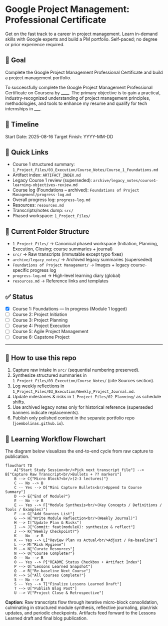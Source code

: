 # Google Project Management: Professional Certificate

Get on the fast track to a career in project management. Learn in-demand skills with Google experts and build a PM portfolio. Self-paced; no degree or prior experience required.

## 🎯 Goal

Complete the Google Project Management Professional Certificate and build a project management portfolio.

To successfully complete the Google Project Management Professional Certificate on Coursera by ____. The primary objective is to gain a practical, industry-recognized understanding of project management principles, methodologies, and tools to enhance my resume and qualify for tech internships in ___.

## 📅 Timeline

Start Date: 2025-08-16
Target Finish: YYYY-MM-DD

## 🔗 Quick Links

- Course 1 structured summary: `1_Project_Files/03_Execution/Course_Notes/Course_1_Foundations.md`
- Artifact index: `ARTIFACT_INDEX.md`
- Legacy Course 1 review (superseded): `archive/legacy_notes/course1-learning-objectives-review.md`
- Course log (Foundations – archived): `Foundations of Project Management/progress-log.md`
- Overall progress log: `progress-log.md`
- Resources: `resources.md`
- Transcripts/notes dump: `src/`
- Phased workspace: `1_Project_Files/`

## 📂 Current Folder Structure

- `1_Project_Files/` → Canonical phased workspace (Initiation, Planning, Execution, Closing; course summaries + journal)
- `src/` → Raw transcripts (immutable except typo fixes)
- `archive/legacy_notes/` → Archived legacy summaries (superseded)
- `Foundations of Project Management/` → Images + legacy course-specific progress log
- `progress-log.md` → High-level learning diary (global)
- `resources.md` → Reference links and templates

## ✅ Status

- [X] Course 1: Foundations — In progress (Module 1 logged)
- [ ] Course 2: Project Initiation
- [ ] Course 3: Project Planning
- [ ] Course 4: Project Execution
- [ ] Course 5: Agile Project Management
- [ ] Course 6: Capstone Project

---

## 🧭 How to use this repo

1. Capture raw intake in `src/` (sequential numbering preserved).
2. Synthesize structured summaries in `1_Project_Files/03_Execution/Course_Notes/` (cite Sources section).
3. Log weekly reflections in `1_Project_Files/03_Execution/Weekly_Project_Journal.md`.
4. Update milestones & risks in `1_Project_Files/02_Planning/` as schedule shifts.
5. Use archived legacy notes only for historical reference (superseded banners indicate replacements).
6. Publish only polished content in the separate portfolio repo (`joembolinas.github.io`).

## 🔄 Learning Workflow Flowchart

The diagram below visualizes the end-to-end cycle from raw capture to publication.

```mermaid
flowchart TD
	A["Start Study Session<br/>Pick next transcript file"] --> B["Capture Raw Transcript<br/>Bullets + ?? markers"]
	B --> C{"Micro Block?<br/>(2-3 lectures)"}
	C -- No --> B
	C -- Yes --> D["Mini Capture Bullets<br/>Append to Course Summary"]
	D --> E{"End of Module?"}
	E -- No --> B
	E -- Yes --> F["Module Synthesis<br/>(Key Concepts / Definitions / Tools / Examples)"]
	F --> G["Add Sources List"]
	G --> H["Write Module Reflection<br/>(Weekly Journal)"]
	H --> I["Update Plan & Risks"]
	I --> J["Commit: feat(moduleX): synthesize & reflect"]
	J --> K{"Weekly Checkpoint?"}
	K -- No --> B
	K -- Yes --> L["Review Plan vs Actual<br/>Adjust / Re-baseline"]
	L --> M["Risk Hygiene"]
	M --> N["Curate Resources"]
	N --> O{"Course Complete?"}
	O -- No --> B
	O -- Yes --> P["README Status Checkbox + Artifact Index"]
	P --> Q["Lessons Learned Snapshot"]
	Q --> R["Re-baseline Next Course"]
	R --> S{"All Courses Complete?"}
	S -- No --> B
	S -- Yes --> T["Finalize Lessons Learned Draft"]
	T --> U["Publish Blog Post"]
	U --> V["Project Close & Retrospective"]
```

**Caption:** Raw transcripts flow through iterative micro-block consolidation, culminating in structured module synthesis, reflective journaling, plan/risk updates, and periodic checkpoints. Artifacts feed forward to the Lessons Learned draft and final blog publication.
